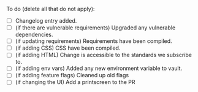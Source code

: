 To do (delete all that do not apply):

 - [ ] Changelog entry added.
 - [ ] (if there are vulnerable requirements) Upgraded any vulnerable dependencies.
 - [ ] (if updating requirements) Requirements have been compiled.
 - [ ] (if adding CSS) CSS have been compiled.
 - [ ] (if adding HTML) Change is accessible to the standards we subscribe to.
 - [ ] (if adding env vars) Added any new environment variable to vault.
 - [ ] (if adding feature flags) Cleaned up old flags
 - [ ] (if changing the UI) Add a printscreen to the PR
